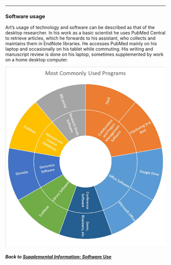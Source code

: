---
### Software usage

Art’s usage of technology and software can be described as that of the desktop researcher. In his work as a basic scientist he uses PubMed Central to retrieve articles, which he forwards to his assistant, who collects and maintains them in EndNote libraries. He accesses PubMed mainly on his laptop and occasionally on his tablet while commuting. His writing and manuscript review is done on his laptop, sometimes supplemented by work on a home desktop computer.

![](../images/BasicScientist_SoftwareChart.jpg)

##### Back to [Supplemental Information: Software Use](https://data2health.github.io/CTS-Personas/pages/software_use.html)
